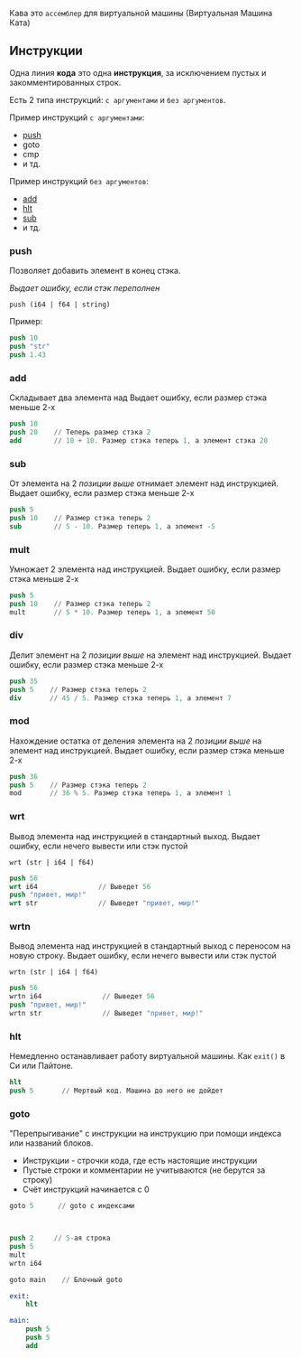 Кава это `ассемблер` для виртуальной машины (Виртуальная Машина Ката)

## **Инструкции**
Одна линия **кода** это одна **инструкция**, за исключением пустых и закомментированных строк.

Есть 2 типа инструкций: `с аргументами` и `без аргументов`.

Пример инструкций `с аргументами`:

- [push](#push)
- goto
- cmp
- и тд.

Пример инструкций `без аргументов`:
- [add](#add)
- [hlt](#hlt)
- [sub](#sub)
- и тд.

### push 

Позволяет добавить элемент в конец стэка.

*Выдает ошибку, если стэк переполнен*

``` text
push (i64 | f64 | string)
```

Пример:
``` nasm
push 10
push "str"
push 1.43
```

### add

Складывает два элемента над
Выдает ошибку, если размер стэка меньше 2-х

``` nasm
push 10
push 20    // Теперь размер стэка 2
add        // 10 + 10. Размер стэка теперь 1, а элемент стэка 20
```

### sub

От элемента на 2 *позиции выше* отнимает элемент над инструкцией.
Выдает ошибку, если размер стэка меньше 2-х

``` nasm
push 5
push 10    // Размер стэка теперь 2
sub        // 5 - 10. Размер теперь 1, а элемент -5
```

### mult

Умножает 2 элемента над инструкцией.
Выдает ошибку, если размер стэка меньше 2-х

``` nasm
push 5
push 10    // Размер стэка теперь 2
mult       // 5 * 10. Размер теперь 1, а элемент 50
```

### div

Делит элемент на 2 *позиции выше* на элемент над инструкцией.
Выдает ошибку, если размер стэка меньше 2-х

``` nasm
push 35
push 5    // Размер стэка теперь 2
div       // 45 / 5. Размер стэка теперь 1, а элемент 7
```

### mod

Нахождение остатка от деления элемента на 2 *позиции выше* на элемент над инструкцией.
Выдает ошибку, если размер стэка меньше 2-х

``` nasm
push 36
push 5    // Размер стэка теперь 2
mod       // 36 % 5. Размер стэка теперь 1, а элемент 1
```

### wrt
Вывод элемента над инструкцией в стандартный выход.
Выдает ошибку, если нечего вывести или стэк пустой

```text
wrt (str | i64 | f64)
```
``` nasm
push 56
wrt i64               // Выведет 56
push "привет, мир!"
wrt str               // Выведет "привет, мир!"
```

### wrtn
Вывод элемента над инструкцией в стандартный выход с переносом на новую строку.
Выдает ошибку, если нечего вывести или стэк пустой

```text
wrtn (str | i64 | f64)
```
``` nasm
push 56
wrtn i64               // Выведет 56
push "привет, мир!"
wrtn str               // Выведет "привет, мир!"
```

### hlt

Немедленно останавливает работу виртуальной машины. Как `exit()` в Си или Пайтоне.
``` nasm
hlt
push 5       // Мертвый код. Машина до него не дойдет
```

### goto

"Перепрыгивание" с инструкции на инструкцию при помощи индекса или названий блоков.

- Инструкции - строчки кода, где есть настоящие инструкции
- Пустые строки и комментарии не учитываются (не берутся за строку)
- Счёт инструкций начинается с 0

``` nasm
goto 5      // goto с индексами



push 2     // 5-ая строка
push 5
mult
wrtn i64
```
``` nasm
goto main    // Блочный goto

exit:
    hlt

main:
    push 5
    push 5
    add
```